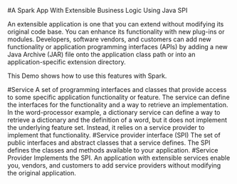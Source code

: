 #A Spark App With Extensible Business Logic Using Java SPI

An extensible application is one that you can extend without modifying its original code base. You can enhance its functionality with new plug-ins or modules. Developers, software vendors, and customers can add new functionality or application programming interfaces (APIs) by adding a new Java Archive (JAR) file onto the application class path or into an application-specific extension directory.

This Demo shows how to use this features with Spark.

#Service
A set of programming interfaces and classes that provide access to some specific application functionality or feature. The service can define the interfaces for the functionality and a way to retrieve an implementation. In the word-processor example, a dictionary service can define a way to retrieve a dictionary and the definition of a word, but it does not implement the underlying feature set. Instead, it relies on a service provider to implement that functionality.
#Service provider interface (SPI)
The set of public interfaces and abstract classes that a service defines. The SPI defines the classes and methods available to your application.
#Service Provider
Implements the SPI. An application with extensible services enable you, vendors, and customers to add service providers without modifying the original application.
